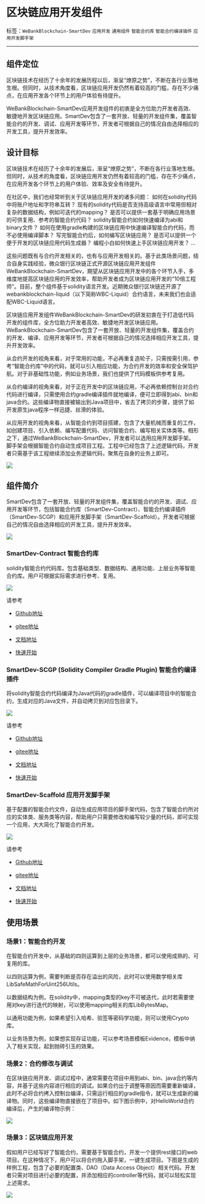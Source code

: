 # 区块链应用开发组件

标签：``WeBankBlockchain-SmartDev`` ``应用开发`` ``通用组件`` ``智能合约库`` ``智能合约编译插件`` ``应用开发脚手架``

----

## 组件定位

区块链技术在经历了十余年的发展历程以后，渐呈“燎原之势”，不断在各行业落地生根。但同时，从技术角度看，区块链应用开发仍然有着较高的门槛，存在不少痛点，在应用开发各个环节上的用户体验有待提升。

WeBankBlockchain-SmartDev应用开发组件的初衷是全方位助力开发者高效、敏捷地开发区块链应用。SmartDev包含了一套开放、轻量的开发组件集，覆盖智能合约的开发、调试、应用开发等环节，开发者可根据自己的情况自由选择相应的开发工具，提升开发效率。

## 设计目标
区块链技术在经历了十余年的发展后，渐呈“燎原之势”，不断在各行业落地生根。但同时，从技术的角度看，区块链应用开发仍然有着较高的门槛，存在不少痛点，在应用开发各个环节上的用户体验、效率及安全有待提升。

在社区中，我们也经常听到关于区块链应用开发的诸多问题：
如何在solidity代码中将账户地址和字符串互转？
现有的solidity代码是否支持高级语言中常用但相对复杂的数据结构，例如可迭代的mapping？
是否可以提供一套基于明确应用场景的可供复用、参考的智能合约代码？
solidity智能合约如何快速编译为abi和binary文件？
如何在使用gradle构建的区块链应用中快速编译智能合约代码，而不必使用编译脚本？
写完智能合约后，如何编写区块链应用？
是否可以提供一个便于开发的区块链应用代码生成器？
编程小白如何快速上手区块链应用开发？
...

这些问题既有与合约开发相关的，也有与应用开发相关的。基于此类场景问题，结合自身实践经验，微众银行区块链正式开源区块链应用开发组件WeBankBlockchain-SmartDev，期望从区块链应用开发中的各个环节入手，多维度地提高区块链应用的开发效率，帮助开发者成为区块链应用开发的“10倍工程师”。目前，整个组件基于solidity语言开发。近期微众银行区块链还开源了webankblockchain-liquid（以下简称WBC-Liquid）合约语言，未来我们也会适配WBC-Liquid语言。

区块链应用开发组件WeBankBlockchain-SmartDev的研发初衷在于打造低代码开发的组件库，全方位助力开发者高效、敏捷地开发区块链应用。WeBankBlockchain-SmartDev包含了一套开放、轻量的开发组件集，覆盖合约的开发、编译、应用开发等环节，开发者可根据自己的情况选择相应开发工具，提升开发效率。

从合约开发的视角来看，对于常用的功能，不必再重复造轮子，只需按需引用，参考“智能合约库”中的代码，就可以引入相应功能，为合约开发的效率和安全保驾护航。对于非基础性功能，例如业务场景，我们也提供了代码模板供参考复用。

从合约编译的视角来看，对于正在开发中的区块链应用，不必再依赖控制台对合约代码进行编译，只需使用合约gradle编译插件就地编译，便可立即得到abi、bin和java合约。这些编译物直接被输出到Java项目中，省去了拷贝的步骤，提供了如开发原生java程序一样迅捷、丝滑的体验。

从应用开发的视角来看，从智能合约到项目搭建，包含了大量机械而重复的工作，如创建项目、引入依赖、编写配置代码、访问智能合约、编写相关实体类等。相形之下，通过WeBankBlockchain-SmartDev，开发者可以选用应用开发脚手架。脚手架会根据智能合约自动生成项目工程。工程中已经包含了上述逻辑代码，开发者只需基于该工程继续添加业务逻辑代码，聚焦在自身的业务上即可。

![](../../images/governance/SmartDev/compare.png)

## 组件简介
SmartDev包含了一套开放、轻量的开发组件集，覆盖智能合约的开发、调试、应用开发等环节，包括智能合约库（SmartDev-Contract）、智能合约编译插件（SmartDev-SCGP）和应用开发脚手架（SmartDev-Scaffold）。开发者可根据自己的情况自由选择相应的开发工具，提升开发效率。

![](../../images/governance/SmartDev/smartdev_overview.png)

### SmartDev-Contract 智能合约库
solidity智能合约代码库。包含基础类型、数据结构、通用功能、上层业务等智能合约库。用户可根据实际需求进行参考、复用。

![](../../images/governance/SmartDev/contract_lib.png)

请参考  

- [Github地址](https://github.com/WeBankBlockchain/SmartDev-Contract)

- [gitee地址](https://gitee.com/WeBankBlockchain/SmartDev-Contract)

- [文档地址](https://smartdev-doc.readthedocs.io/zh_CN/latest/docs/WeBankBlockchain-SmartDev-Contract/index.html)
  
- [快速开始](https://smartdev-doc.readthedocs.io/zh_CN/latest/docs/WeBankBlockchain-SmartDev-Contract/quick_start.html)


### SmartDev-SCGP (Solidity Compiler Gradle Plugin) 智能合约编译插件
将solidity智能合约代码编译为Java代码的gradle插件，可以编译项目中的智能合约，生成对应的Java文件，并自动拷贝到对应包目录下。 

![](../../images/governance/SmartDev/compile_plugin.png)

请参考

- [Github地址](https://github.com/WeBankBlockchain/SmartDev-SCGP)

- [gitee地址](https://gitee.com/WeBankBlockchain/SmartDev-SCGP)

- [文档地址](https://smartdev-doc.readthedocs.io/zh_CN/latest/docs/WeBankBlockchain-SmartDev-SCGP/index.html)
  
- [快速开始](https://smartdev-doc.readthedocs.io/zh_CN/latest/docs/WeBankBlockchain-SmartDev-SCGP/quick_start.html)

### SmartDev-Scaffold 应用开发脚手架
基于配置的智能合约文件，自动生成应用项目的脚手架代码，包含了智能合约所对应的实体类、服务类等内容，帮助用户只需要修改和编写较少量的代码，即可实现一个应用，大大简化了智能合约开发。 

![](../../images/governance/SmartDev/scaffold.png)

请参考

- [Github地址](https://github.com/WeBankBlockchain/SmartDev-Scaffold)

- [gitee地址](https://gitee.com/WeBankBlockchain/SmartDev-Scaffold)

- [文档地址](https://smartdev-doc.readthedocs.io/zh_CN/latest/docs/WeBankBlockchain-SmartDev-Scaffold/index.html)

- [快速开始](https://smartdev-doc.readthedocs.io/zh_CN/latest/docs/WeBankBlockchain-SmartDev-Scaffold/quick_start.html)


## 使用场景

### 场景1：智能合约开发

在智能合约开发中，从基础的四则运算到上层的业务场景，都可以使用成熟的、可复用的库。

以四则运算为例，需要判断是否存在溢出的风险，此时可以使用数学相关库LibSafeMathForUint256Utils。

以数据结构为例，在solidity中，mapping类型的key不可被迭代，此时若需要使用对key进行迭代的映射，可以使用mapping相关的库LibBytesMap。

以通用功能为例，如果希望引入哈希、验签等密码学功能，则可以使用Crypto库。

以业务场景为例，如果想实现存证功能，可以参考场景模板Evidence，模板中纳入了相关实现，起到抛砖引玉的效果。

### 场景2：合约修改与调试

在区块链应用开发、调试过程中，通常需要在项目中用到abi、bin、java合约等内容，并基于这些内容进行相应的调试。如果合约出于调整等原因而需要重新编译，此时不必将合约拷入控制台编译，只需运行相应的gradle指令，就可以生成新的编译物。同时，这些编译物直接嵌在了项目中。如下图示例中，对HelloWorld合约编译后，产生的编译物示例：

![](../../images/governance/SmartDev/example.png)

### 场景3：区块链应用开发

假如用户已经写好了智能合约，需要基于智能合约，开发一个提供rest接口的web项目。在这种情况下，用户可以将合约拖入脚手架，一键生成项目。下图是生成的样例工程，包含了必要的配置类、DAO（Data Access Object）相关代码。开发者只需对项目进行必要的配置，并添加相应的controller等代码，就可以轻松实现上述需求。

![](https://user-images.githubusercontent.com/93572056/168194918-3a40da67-cc5b-4af7-887c-d41c7c9ad1ed.png)



